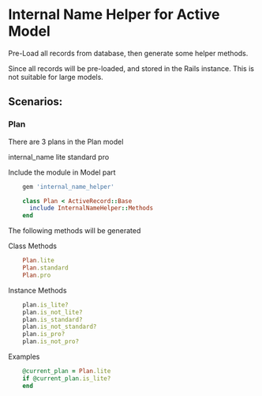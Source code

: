 Internal Name Helper for Active Model
====================

Pre-Load all records from database, then generate some helper methods.

Since all records will be pre-loaded, and stored in the Rails instance. This is not suitable for large models. 

## Scenarios:

### Plan

There are 3 plans in the Plan model

internal_name
lite
standard
pro

Include the module in Model part

```ruby
	gem 'internal_name_helper'
```

```ruby
	class Plan < ActiveRecord::Base  
	  include InternalNameHelper::Methods
	end
```

The following methods will be generated

Class Methods

```ruby
	Plan.lite
	Plan.standard
	Plan.pro
```

Instance Methods

```ruby
	plan.is_lite?
	plan.is_not_lite?
	plan.is_standard?
	plan.is_not_standard?
	plan.is_pro?
	plan.is_not_pro?
```

Examples

```ruby
	@current_plan = Plan.lite
	if @current_plan.is_lite?
	end
```
